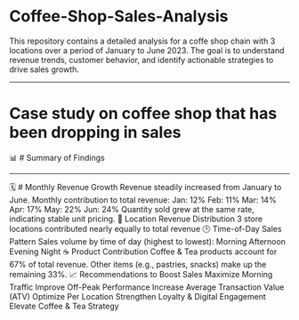 # Coffee-Shop-Sales-Analysis
This repository contains a detailed analysis for a coffe shop chain with 3 locations over a period of January to June 2023. The goal is to understand revenue trends, customer behavior, and identify actionable strategies to drive sales growth.
_______________________________________________________________
# Case study on coffee shop that has been dropping in sales 

📊 # Summary of Findings
_______________________________________________________________
🗓️ # Monthly Revenue Growth
Revenue steadily increased from January to June.
Monthly contribution to total revenue:
Jan: 12%
Feb: 11%
Mar: 14%
Apr: 17%
May: 22%
Jun: 24%
Quantity sold grew at the same rate, indicating stable unit pricing.
📍 Location Revenue Distribution
3 store locations contributed nearly equally to total revenue
🕒 Time-of-Day Sales Pattern
Sales volume by time of day (highest to lowest):
Morning
Afternoon
Evening
Night
☕ Product Contribution
Coffee & Tea products account for 67% of total revenue.
Other items (e.g., pastries, snacks) make up the remaining 33%.
📈 Recommendations to Boost Sales
Maximize Morning Traffic
Improve Off-Peak Performance
Increase Average Transaction Value (ATV)
Optimize Per Location
Strengthen Loyalty & Digital Engagement
Elevate Coffee & Tea Strategy


